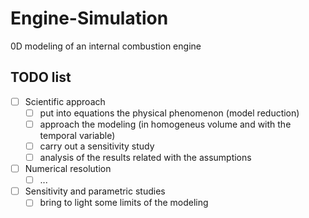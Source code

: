 # Engine-Simulation
0D modeling of an internal combustion engine 

## TODO list
 - [ ] Scientific approach
   - [ ] put into equations the physical phenomenon (model reduction)
   - [ ] approach the modeling (in homogeneus volume and with the temporal variable)
   - [ ] carry out a sensitivity study
   - [ ] analysis of the results related with the assumptions

 - [ ] Numerical resolution
   - [ ] ...

 - [ ] Sensitivity and parametric studies
   - [ ] bring to light some limits of the modeling

